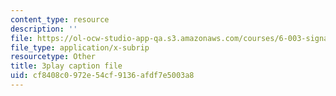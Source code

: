 ```yaml
---
content_type: resource
description: ''
file: https://ol-ocw-studio-app-qa.s3.amazonaws.com/courses/6-003-signals-and-systems-fall-2011/cf8408c0972e54cf9136afdf7e5003a8_TeVSxZgIHAA.vtt
file_type: application/x-subrip
resourcetype: Other
title: 3play caption file
uid: cf8408c0-972e-54cf-9136-afdf7e5003a8
---
```

